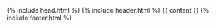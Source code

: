 <!DOCTYPE HTML>
<!--
	Identity by HTML5 UP
	html5up.net | @ajlkn
	Free for personal and commercial use under the CCA 3.0 license (html5up.net/license)
-->
<html>
{% include head.html %}
<body class="is-loading">
{% include header.html %}
{{ content }}
{% include footer.html %}
</body>
</html>
